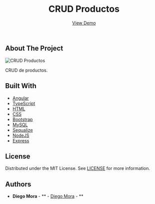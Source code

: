 <br/>
<p align="center">
  <h1 align="center">CRUD Productos</h1>

  <p align="center">
    <a href="https://github.com/MoratDev/crud-productos">View Demo</a>

  </p>
</p>
<br/>

## About The Project

![CRUD Productos](https://raw.githubusercontent.com/MoratDev/crud-productos/master/src/assets/img/CRUD%20Productos.png)

CRUD de productos.

## Built With

* [Angular]()
* [TypeScript]()
* [HTML]()
* [CSS ]()
* [Bootstrap]()
* [MySQL]()
* [Sequalize]()
* [NodeJS]()
* [Express]()

## License

Distributed under the MIT License. See [LICENSE](https://github.com/MoratDev/crud-productos/blob/main/LICENSE.md) for more information.

## Authors

* **Diego Mora** - ** - [Diego Mora](https://github.com/MoratDev) - **
